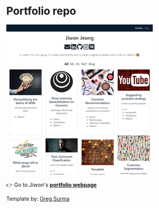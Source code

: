 # Portfolio repo

![page](https://github.com/jjone36/jjone36.github.io/blob/master/page.png)

👉 Go to Jiwon's **[portfolio webpage](https://jjone36.github.io/)**

Template by: [Greg Surma](https://gsurma.github.io/)
